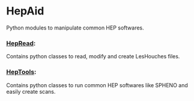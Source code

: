 # HepAid
Python modules to manipulate common HEP softwares.

### [HepRead](HepRead.py):
Contains python classes to read, modify and create LesHouches files.

### [HepTools](HepRead.py): 
Contains python classes to run common HEP softwares like SPHENO and easily create scans.
